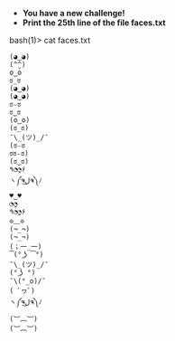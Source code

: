 
+ **You have a new challenge!**
+ **Print the 25th line of the file faces.txt**

bash(1)> cat faces.txt
```
(◕‿◕)
(^̮^)
ʘ‿ʘ
ಠ_ಠ
(◕‿◕)
(◕‿◕)
ಠ⌣ಠ
ಠ‿ಠ
(ʘ‿ʘ)
(ಠ_ಠ)
¯\_(ツ)_/¯
(ಠ⌣ಠ
ಠಠ⌣ಠ)
(ಠ‿ಠ)
٩◔̯◔۶
ヽ༼ຈل͜ຈ༽ﾉ
♥‿♥
◔̯◔
٩◔̯◔۶
⊙﹏⊙
(¬_¬)
(¬_¬)
(；一_一)
(͡° ͜ʖ ͡°)
¯\_(ツ)_/¯
(° ͜ʖ °)
¯\(°_o)/¯
( ﾟヮﾟ)
ヽ༼ຈل͜ຈ༽ﾉ
(︺︹︺)
(︺︹︺)

```

